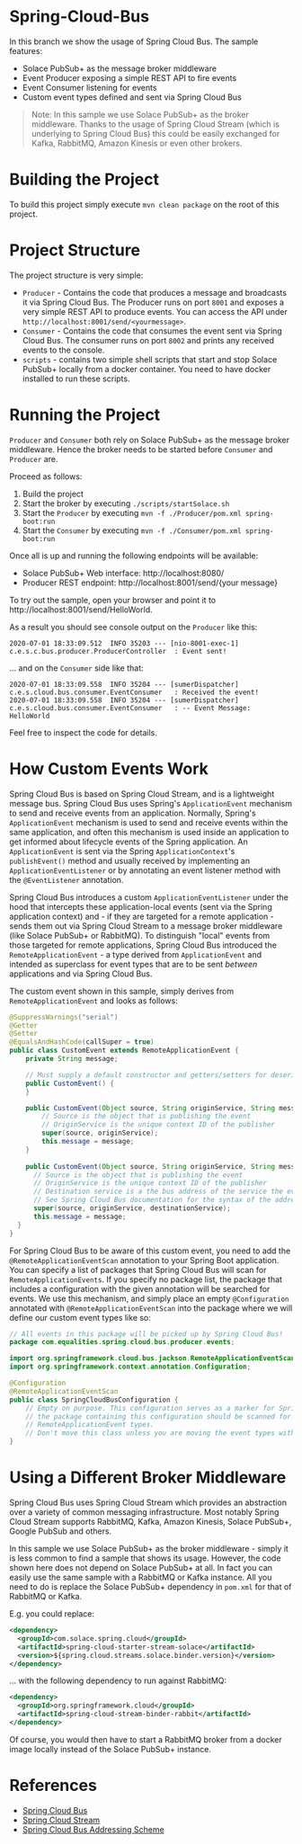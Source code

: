 # Spring-Cloud-Bus

In this branch we show the usage of Spring Cloud Bus. The sample features:

* Solace PubSub+ as the message broker middleware
* Event Producer exposing a simple REST API to fire events
* Event Consumer listening for events
* Custom event types defined and sent via Spring Cloud Bus

> Note: In this sample we use Solace PubSub+ as the broker middleware. Thanks to the usage of Spring Cloud Stream (which is underlying to Spring Cloud Bus) this could be easily exchanged for Kafka, RabbitMQ, Amazon Kinesis or even other brokers.

# Building the Project

To build this project simply execute `mvn clean package` on the root of this project.

# Project Structure

The project structure is very simple:

* `Producer` - Contains the code that produces a message and broadcasts it via Spring Cloud Bus. The Producer runs on port `8001` and exposes a very simple REST API to produce events. You can access the API under `http://localhost:8001/send/<yourmessage>`.
* `Consumer` - Contains the code that consumes the event sent via Spring Cloud Bus. The consumer runs on port `8002` and prints any received events to the console.
* `scripts` - contains two simple shell scripts that start and stop Solace PubSub+ locally from a docker container. You need to have docker installed to run these scripts.

# Running the Project

`Producer` and `Consumer` both rely on Solace PubSub+ as the message broker middleware. Hence the broker needs to be started before `Consumer` and `Producer` are.

Proceed as follows:
1. Build the project
2. Start the broker by executing `./scripts/startSolace.sh`
3. Start the `Producer` by executing `mvn -f ./Producer/pom.xml spring-boot:run`
4. Start the `Consumer` by executing `mvn -f ./Consumer/pom.xml spring-boot:run`

Once all is up and running the following endpoints will be available:
* Solace PubSub+ Web interface: http://localhost:8080/
* Producer REST endpoint: http://localhost:8001/send/{your message}

To try out the sample, open your browser and point it to http://localhost:8001/send/HelloWorld.

As a result you should see console output on the `Producer` like this:

```
2020-07-01 18:33:09.512  INFO 35203 --- [nio-8001-exec-1] c.e.s.c.bus.producer.ProducerController  : Event sent!
```

... and on the `Consumer` side like that:

```
2020-07-01 18:33:09.558  INFO 35204 --- [sumerDispatcher] c.e.s.cloud.bus.consumer.EventConsumer   : Received the event!
2020-07-01 18:33:09.558  INFO 35204 --- [sumerDispatcher] c.e.s.cloud.bus.consumer.EventConsumer   : -- Event Message: HelloWorld
```

Feel free to inspect the code for details.

# How Custom Events Work

Spring Cloud Bus is based on Spring Cloud Stream, and is a lightweight message bus.
Spring Cloud Bus uses Spring's `ApplicationEvent` mechanism to send and receive events from an application.
Normally, Spring's `ApplicationEvent` mechanism is used to send and receive events within the same application, and often this mechanism is used inside an application to get informed about lifecycle events of the Spring application. An `ApplicationEvent` is sent via the Spring `ApplicationContext`'s `publishEvent()` method and usually received by implementing an `ApplicationEventListener` or by annotating an event listener method with the `@EventListener` annotation.

Spring Cloud Bus introduces a custom `ApplicationEventListener` under the hood that intercepts these application-local events (sent via the Spring application context) and - if they are targeted for a remote application - sends them out via Spring Cloud Stream to a message broker middleware (like Solace PubSub+ or RabbitMQ).
To distinguish "local" events from those targeted for remote applications, Spring Cloud Bus introduced the `RemoteApplicationEvent` - a type derived from `ApplicationEvent` and intended as superclass for event types that are to be sent _between_ applications and via Spring Cloud Bus.

The custom event shown in this sample, simply derives from `RemoteApplicationEvent` and looks as follows:

```java
@SuppressWarnings("serial")
@Getter
@Setter
@EqualsAndHashCode(callSuper = true)
public class CustomEvent extends RemoteApplicationEvent {
    private String message;

    // Must supply a default constructor and getters/setters for deserialization
    public CustomEvent() {
    }

    public CustomEvent(Object source, String originService, String message) {
        // Source is the object that is publishing the event
        // OriginService is the unique context ID of the publisher
        super(source, originService);
        this.message = message;
    }
    
    public CustomEvent(Object source, String originService, String message, String destinationService) {
      // Source is the object that is publishing the event
      // OriginService is the unique context ID of the publisher
      // Destination service is a the bus address of the service the event is targeted for.
      // See Spring Cloud Bus documentation for the syntax of the addressing scheme.
      super(source, originService, destinationService);
      this.message = message;
  }
}
```

For Spring Cloud Bus to be aware of this custom event, you need to add the `@RemoteApplicationEventScan` annotation to your Spring Boot application.
You can specify a list of packages that Spring Cloud Bus will scan for `RemoteApplicationEvents`. If you specify no package list, the package that includes a configuration with the given annotation will be searched for events. We use this mechanism, and simply place an empty `@Configuration` annotated with `@RemoteApplicationEventScan` into the package where we will define our custom event types like so:

```java
// All events in this package will be picked up by Spring Cloud Bus!
package com.equalities.spring.cloud.bus.producer.events;

import org.springframework.cloud.bus.jackson.RemoteApplicationEventScan;
import org.springframework.context.annotation.Configuration;

@Configuration
@RemoteApplicationEventScan
public class SpringCloudBusConfiguration {
    // Empty on purpose. This configuration serves as a marker for Spring Boot that
    // the package containing this configuration should be scanned for custom
    // RemoteApplicationEvent types.
    // Don't move this class unless you are moving the event types with it.
}
```

# Using a Different Broker Middleware

Spring Cloud Bus uses Spring Cloud Stream which provides an abstraction over a variety of common messaging infrastructure.
Most notably Spring Cloud Stream supports RabbitMQ, Kafka, Amazon Kinesis, Solace PubSub+, Google PubSub and others.

In this sample we use Solace PubSub+ as the broker middleware - simply it is less common to find a sample that shows its usage.
However, the code shown here does not depend on Solace PubSub+ at all. In fact you can easily use the same sample with a RabbitMQ or Kafka instance.
All you need to do is replace the Solace PubSub+ dependency in `pom.xml` for that of RabbitMQ or Kafka.

E.g. you could replace:

```xml
<dependency>
  <groupId>com.solace.spring.cloud</groupId>
  <artifactId>spring-cloud-starter-stream-solace</artifactId>
  <version>${spring.cloud.streams.solace.binder.version}</version>
</dependency>
```
... with the following dependency to run against RabbitMQ:

```xml
<dependency>
  <groupId>org.springframework.cloud</groupId>
  <artifactId>spring-cloud-stream-binder-rabbit</artifactId>
</dependency>
```

Of course, you would then have to start a RabbitMQ broker from a docker image locally instead of the Solace PubSub+ instance.


# References

* [Spring Cloud Bus](https://spring.io/projects/spring-cloud-bus)
* [Spring Cloud Stream](https://spring.io/projects/spring-cloud-stream)
* [Spring Cloud Bus Addressing Scheme](https://cloud.spring.io/spring-cloud-static/spring-cloud-bus/2.2.2.RELEASE/reference/html/#addressing-an-instance)